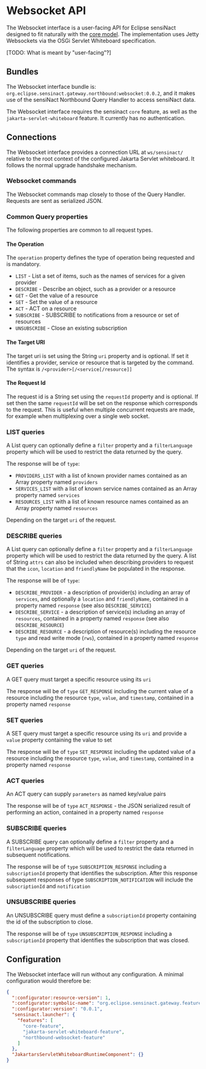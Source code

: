 # Websocket API

The Websocket interface is a user-facing API for Eclipse sensiNact designed to fit naturally with the [core model](../../models/things/index.md). The implementation uses Jetty Websockets via the OSGi Servlet Whiteboard specification.

[TODO: What is meant by "user-facing"?]


## Bundles

 The Websocket interface bundle is: `org.eclipse.sensinact.gateway.northbound:websocket:0.0.2`, and it makes use of the sensiNact Northbound Query Handler to access sensiNact data.

 The Websocket interface requires the sensinact `core` feature, as well as the `jakarta-servlet-whiteboard` feature. It currently has no authentication.

## Connections

The Websocket interface provides a connection URL at `ws/sensinact/` relative to the root context of the configured Jakarta Servlet whiteboard. It follows the normal upgrade handshake mechanism.

### Websocket commands

 The Websocket commands map closely to those of the Query Handler. Requests are sent as serialized JSON.

### Common Query properties

  The following properties are common to all request types.

#### The Operation

   The `operation` property defines the type of operation being requested and is mandatory.

   * `LIST` - List a set of items, such as the names of services for a given provider
   * `DESCRIBE` - Describe an object, such as a provider or a resource
   * `GET` - Get the value of a resource
   * `SET` - Set the value of a resource
   * `ACT` - ACT on a resource
   * `SUBSCRIBE` - SUBSCRIBE to notifications from a resource or set of resources
   * `UNSUBSCRIBE` - Close an existing subscription

#### The Target URI

   The target uri is set using the String `uri` property and is optional. If set it identifies a provider, service or resource that is targeted by the command. The syntax is `/<provider>[/<service[/resource]]`

#### The Request Id

   The request id is a String set using the `requestId` property and is optional. If set then the same `requestId` will be set on the response which corresponds to the request. This is useful when multiple concurrent requests are made, for example when multiplexing over a single web socket.

### LIST queries

  A List query can optionally define a `filter` property and a `filterLanguage` property which will be used to restrict the data returned by the query.

  The response will be of `type`:

  * `PROVIDERS_LIST` with a list of known provider names contained as an Array property named `providers`
  * `SERVICES_LIST` with a list of known service names contained as an Array property named `services`
  * `RESOURCES_LIST` with a list of known resource names contained as an Array property named `resources`

  Depending on the target `uri` of the request.

### DESCRIBE queries

  A List query can optionally define a `filter` property and a `filterLanguage` property which will be used to restrict the data returned by the query. A list of String `attrs` can also be included when describing providers to request that the `icon`, `location` and `friendlyName` be populated in the response.

  The response will be of `type`:

  * `DESCRIBE_PROVIDER` - a description of provider(s) including an array of `services`, and optionally a `location` and `friendlyName`, contained in a property named `response` (see also `DESCRIBE_SERVICE`)
  * `DESCRIBE_SERVICE` - a description of service(s) including an array of `resources`, contained in a property named `response` (see also `DESCRIBE_RESOURCE`)
  * `DESCRIBE_RESOURCE` - a description of resource(s) including the resource `type` and read write mode (`rws`), contained in a property named `response`

  Depending on the target `uri` of the request.

### GET queries

  A GET query must target a specific resource using its `uri`

  The response will be of `type` `GET_RESPONSE` including the current value of a resource including the resource `type`, `value`, and `timestamp`, contained in a property named `response`

### SET queries

  A SET query must target a specific resource using its `uri` and provide a `value` property containing the value to set

  The response will be of `type` `SET_RESPONSE` including the updated value of a resource including the resource `type`, `value`, and `timestamp`, contained in a property named `response`

### ACT queries

  An ACT query can supply `parameters` as named key/value pairs

  The response will be of `type` `ACT_RESPONSE` - the JSON serialized result of performing an action, contained in a property named `response`

### SUBSCRIBE queries

  A SUBSCRIBE query can optionally define a `filter` property and a `filterLanguage` property which will be used to restrict the data returned in subsequent notifications.

  The response will be of `type` `SUBSCRIPTION_RESPONSE` including a `subscriptionId` property that identifies the subscription. After this response subsequent responses of type `SUBSCRIPTION_NOTIFICATION` will include the `subscriptionId` and `notification`

### UNSUBSCRIBE queries

  An UNSUBSCRIBE query must define a `subscriptionId` property containing the id of the subscription to close.

  The response will be of `type` `UNSUBSCRIPTION_RESPONSE` including a `subscriptionId` property that identifies the subscription that was closed.

## Configuration

The Websocket interface will run without any configuration. A minimal configuration would therefore be:

```json
{
  ":configurator:resource-version": 1,
  ":configurator:symbolic-name": "org.eclipse.sensinact.gateway.feature.northbound.rest.example",
  ":configurator:version": "0.0.1",
  "sensinact.launcher": {
    "features": [
      "core-feature",
      "jakarta-servlet-whiteboard-feature",
      "northbound-websocket-feature"
    ]
  },
  "JakartarsServletWhiteboardRuntimeComponent": {}
}
```




